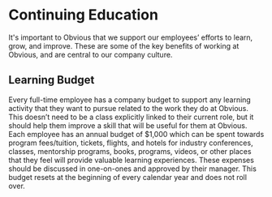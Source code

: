 # Continuing Education

It's important to Obvious that we support our employees’ efforts to learn, grow, and improve. These are some of the key benefits of working at Obvious, and are central to our company culture.

## Learning Budget

Every full-time employee has a company budget to support any learning activity that they want to pursue related to the work they do at Obvious. This doesn’t need to be a class explicitly linked to their current role, but it should help them improve a skill that will be useful for them at Obvious. Each employee has an annual budget of $1,000 which can be spent towards program fees/tuition, tickets, flights, and hotels for industry conferences, classes, mentorship programs, books, programs, videos, or other places that they feel will provide valuable learning experiences. These expenses should be discussed in one-on-ones and approved by their manager. This budget resets at the beginning of every calendar year and does not roll over.
